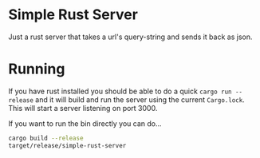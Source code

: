 Simple Rust Server
==================

Just a rust server that takes a url's query-string and sends it back as json.

Running
=======

If you have rust installed you should be able to do a quick `cargo run --release`
and it will build and run the server using the current `Cargo.lock`. This will
start a server listening on port 3000.

If you want to run the bin directly you can do...

```bash
cargo build --release
target/release/simple-rust-server
```

